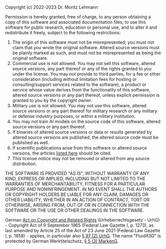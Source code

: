Copyright (c) 2022-2023 Dr. Moritz Lehmann

Permission is hereby granted, free of charge, to any person obtaining a copy of this software and associated documentation files, to use this software for public research, education or personal use, and to alter it and redistribute it freely, subject to the following restrictions:

1. The origin of this software must not be misrepresented; you must not claim that you wrote the original software. Altered source versions must be plainly marked as such, and must not be misrepresented as being the original software.
2. Commercial use is not allowed. You may not sell this software, altered source versions, any part thereof or any of the rights granted to you under the license. You may not provide to third parties, for a fee or other consideration (including without limitation fees for hosting or consulting/support services related to the software), a product or service whose value derives from the functionality of this software, altered source versions or any part thereof, unless explicit permission is granted to you by the copyright owner.
3. Military use is not allowed. You may not use this software, altered source versions or any part thereof for military research or any military or defense industry purposes, or within a military institution.
4. You may not train AI models on the source code of this software, altered source versions or any part thereof.
5. If binaries of altered source versions or data or results generated by altered source versions are published, the altered source code must be published as well.
6. If scientific publications arise from this software or altered source versions, the articles [listed here](https://github.com/ProjectPhysX/FluidX3D#references) should be cited.
7. This license notice may not be removed or altered from any source distribution.

THE SOFTWARE IS PROVIDED "AS IS", WITHOUT WARRANTY OF ANY KIND, EXPRESS OR IMPLIED, INCLUDING BUT NOT LIMITED TO THE WARRANTIES OF MERCHANTABILITY, FITNESS FOR A PARTICULAR PURPOSE AND NONINFRINGEMENT. IN NO EVENT SHALL THE AUTHORS OR COPYRIGHT HOLDERS BE LIABLE FOR ANY CLAIM, DAMAGES OR OTHER LIABILITY, WHETHER IN AN ACTION OF CONTRACT, TORT OR OTHERWISE, ARISING FROM, OUT OF OR IN CONNECTION WITH THE SOFTWARE OR THE USE OR OTHER DEALINGS IN THE SOFTWARE.

German [Act on Copyright and Related Rights](https://www.gesetze-im-internet.de/englisch_urhg/englisch_urhg.html) (Urheberrechtsgesetz - UrhG) - Copyright Act of 9 September 1965 (Federal Law Gazette I, p. 1273), as last amended by Article 25 of the Act of 23 June 2021 (Federal Law Gazette I, p. 1858) - applies, in particular also [§ 97 (2) UrhG](https://www.gesetze-im-internet.de/englisch_urhg/englisch_urhg.html#p0881). The name "FluidX3D" is protected by German Werktitelschutz, [§ 5 (3) MarkenG](https://www.gesetze-im-internet.de/markeng/__5.html).
